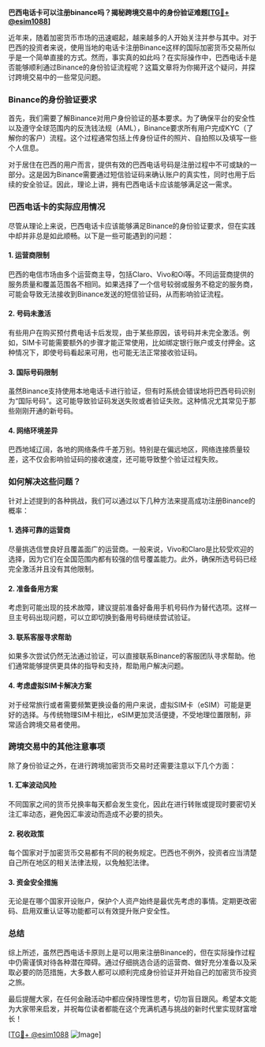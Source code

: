 **巴西电话卡可以注册binance吗？揭秘跨境交易中的身份验证难题[[TG💪+ @esim1088](https://t.me/s/esim1088)]**

近年来，随着加密货币市场的迅速崛起，越来越多的人开始关注并参与其中。对于巴西的投资者来说，使用当地的电话卡注册Binance这样的国际加密货币交易所似乎是一个简单直接的方式。然而，事实真的如此吗？在实际操作中，巴西电话卡是否能够顺利通过Binance的身份验证流程呢？这篇文章将为你揭开这个疑问，并探讨跨境交易中的一些常见问题。

### Binance的身份验证要求

首先，我们需要了解Binance对用户身份验证的基本要求。为了确保平台的安全性以及遵守全球范围内的反洗钱法规（AML），Binance要求所有用户完成KYC（了解你的客户）流程。这个过程通常包括上传身份证件的照片、自拍照以及填写一些个人信息。

对于居住在巴西的用户而言，提供有效的巴西电话号码是注册过程中不可或缺的一部分。这是因为Binance需要通过短信验证码来确认账户的真实性，同时也用于后续的安全验证。因此，理论上讲，拥有巴西电话卡应该能够满足这一需求。

### 巴西电话卡的实际应用情况

尽管从理论上来说，巴西电话卡应该能够满足Binance的身份验证要求，但在实践中却并非总是如此顺畅。以下是一些可能遇到的问题：

#### 1. **运营商限制**
巴西的电信市场由多个运营商主导，包括Claro、Vivo和Oi等。不同运营商提供的服务质量和覆盖范围各不相同。如果选择了一个信号较弱或服务不稳定的服务商，可能会导致无法接收到Binance发送的短信验证码，从而影响验证流程。

#### 2. **号码未激活**
有些用户在购买预付费电话卡后发现，由于某些原因，该号码并未完全激活。例如，SIM卡可能需要额外的步骤才能正常使用，比如绑定银行账户或支付押金。这种情况下，即使号码看起来可用，也可能无法正常接收验证码。

#### 3. **国际号码限制**
虽然Binance支持使用本地电话卡进行验证，但有时系统会错误地将巴西号码识别为“国际号码”。这可能导致验证码发送失败或者验证失败。这种情况尤其常见于那些刚刚开通的新号码。

#### 4. **网络环境差异**
巴西地域辽阔，各地的网络条件千差万别。特别是在偏远地区，网络连接质量较差，这不仅会影响验证码的接收速度，还可能导致整个验证过程失败。

### 如何解决这些问题？

针对上述提到的各种挑战，我们可以通过以下几种方法来提高成功注册Binance的概率：

#### 1. **选择可靠的运营商**
尽量挑选信誉良好且覆盖面广的运营商。一般来说，Vivo和Claro是比较受欢迎的选择，因为它们在全国范围内都有较强的信号覆盖能力。此外，确保所选号码已经完全激活并且没有其他限制。

#### 2. **准备备用方案**
考虑到可能出现的技术故障，建议提前准备好备用手机号码作为替代选项。这样一旦主号码出现问题，可以立即切换到备用号码继续尝试验证。

#### 3. **联系客服寻求帮助**
如果多次尝试仍然无法通过验证，可以直接联系Binance的客服团队寻求帮助。他们通常能够提供更具体的指导和支持，帮助用户解决问题。

#### 4. **考虑虚拟SIM卡解决方案**
对于经常旅行或者需要频繁更换设备的用户来说，虚拟SIM卡（eSIM）可能是更好的选择。与传统物理SIM卡相比，eSIM更加灵活便捷，不受地理位置限制，非常适合跨境交易者使用。

### 跨境交易中的其他注意事项

除了身份验证之外，在进行跨境加密货币交易时还需要注意以下几个方面：

#### 1. **汇率波动风险**
不同国家之间的货币兑换率每天都会发生变化，因此在进行转账或提现时要密切关注汇率动态，避免因汇率波动而造成不必要的损失。

#### 2. **税收政策**
每个国家对于加密货币交易都有不同的税务规定。巴西也不例外，投资者应当清楚自己所在地区的相关法律法规，以免触犯法律。

#### 3. **资金安全措施**
无论是在哪个国家开设账户，保护个人资产始终是最优先考虑的事情。定期更改密码、启用双重认证等功能都可以有效提升账户安全性。

### 总结

综上所述，虽然巴西电话卡原则上是可以用来注册Binance的，但在实际操作过程中仍需谨慎对待各种潜在障碍。通过仔细挑选合适的运营商、做好充分准备以及采取必要的防范措施，大多数人都可以顺利完成身份验证并开始自己的加密货币投资之旅。

最后提醒大家，在任何金融活动中都应保持理性思考，切勿盲目跟风。希望本文能为大家带来启发，并祝每位读者都能在这个充满机遇与挑战的新时代里实现财富增长！

[[TG💪+ @esim1088](https://t.me/s/esim1088) ![Image](https://i.postimg.cc/4NQfJmqS/Snipaste-2025-05-13-00-14-12.png)]